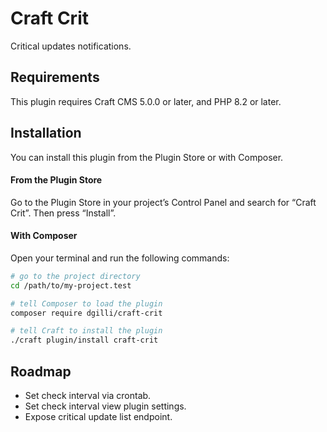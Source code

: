 # Craft Crit

Critical updates notifications.

## Requirements

This plugin requires Craft CMS 5.0.0 or later, and PHP 8.2 or later.

## Installation

You can install this plugin from the Plugin Store or with Composer.

#### From the Plugin Store

Go to the Plugin Store in your project’s Control Panel and search for “Craft Crit”. Then press “Install”.

#### With Composer

Open your terminal and run the following commands:

```bash
# go to the project directory
cd /path/to/my-project.test

# tell Composer to load the plugin
composer require dgilli/craft-crit

# tell Craft to install the plugin
./craft plugin/install craft-crit
```

## Roadmap

* Set check interval via crontab.
* Set check interval view plugin settings.
* Expose critical update list endpoint.

